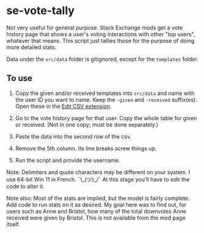 # se-vote-tally

Not very useful for general purpose. Stack Exchange mods get a vote history page that shows a user's voting interactions with other "top users", whatever that means. This script just tallies those for the purpose of doing more detailed stats.

Data under the `src/data` folder is gitignored, except for the `templates` folder.

## To use

1. Copy the given and/or received templates into `src/data` and name with the user ID you want to name. Keep the `-given` and `-received` suffix(es). Open these in the [Edit CSV extension](https://marketplace.visualstudio.com/items?itemName=janisdd.vscode-edit-csv).

2. Go to the vote history page for that user. Copy the whole table for given or received. (Not in one copy; must be done separately.)

3. Paste the data into the second row of the csv.

4. Remove the 5th column. Its line breaks screw things up.

5. Run the script and provide the username.

Note: Delimiters and quote characters may be different on your system. I use 64-bit Win 11 in French. ¯\\\_(ツ)_/¯ At this stage you'll have to edit the code to alter it.

Note also: Most of the stats are implied, but the model is fairly complete. Add code to run stats on it as desired. My goal here was to find out, for users such as Anne and Bristol, how many of the total downvotes Anne received were given by Bristol. This is not available from the mod page itself.
